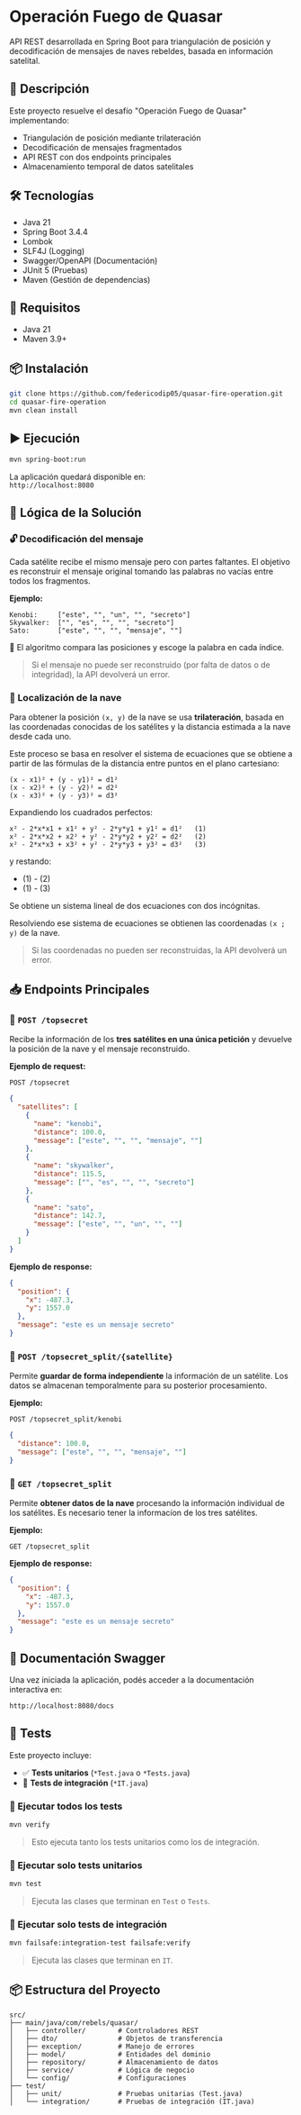 # Operación Fuego de Quasar

API REST desarrollada en Spring Boot para triangulación de posición y decodificación de mensajes de naves rebeldes, basada en información satelital.

## 📌 Descripción

Este proyecto resuelve el desafío "Operación Fuego de Quasar" implementando:

- Triangulación de posición mediante trilateración
- Decodificación de mensajes fragmentados
- API REST con dos endpoints principales
- Almacenamiento temporal de datos satelitales

## 🛠️ Tecnologías

- Java 21
- Spring Boot 3.4.4
- Lombok
- SLF4J (Logging)
- Swagger/OpenAPI (Documentación)
- JUnit 5 (Pruebas)
- Maven (Gestión de dependencias)

## 🔧 Requisitos

- Java 21
- Maven 3.9+

## 📦 Instalación

```bash
git clone https://github.com/federicodip05/quasar-fire-operation.git
cd quasar-fire-operation
mvn clean install
```

## ▶️ Ejecución

```bash
mvn spring-boot:run
```

La aplicación quedará disponible en:\
`http://localhost:8080`

## 🧠 Lógica de la Solución

### 🔓 Decodificación del mensaje

Cada satélite recibe el mismo mensaje pero con partes faltantes. El objetivo es reconstruir el mensaje original tomando las palabras no vacías entre todos los fragmentos.

**Ejemplo:**

```text
Kenobi:     ["este", "", "un", "", "secreto"]
Skywalker:  ["", "es", "", "", "secreto"]
Sato:       ["este", "", "", "mensaje", ""]
```

🔁 El algoritmo compara las posiciones y escoge la palabra en cada índice.

> Si el mensaje no puede ser reconstruido (por falta de datos o de integridad), la API devolverá un error.

### 📍 Localización de la nave

Para obtener la posición `(x, y)` de la nave se usa **trilateración**, basada en las coordenadas conocidas de los satélites y la distancia estimada a la nave desde cada uno.

Este proceso se basa en resolver el sistema de ecuaciones que se obtiene a partir de las fórmulas de la distancia entre puntos en el plano cartesiano:

```
(x - x1)² + (y - y1)² = d1²
(x - x2)² + (y - y2)² = d2²
(x - x3)² + (y - y3)² = d3²
```

Expandiendo los cuadrados perfectos: 
```
x² - 2*x*x1 + x1² + y² - 2*y*y1 + y1² = d1²   (1)
x² - 2*x*x2 + x2² + y² - 2*y*y2 + y2² = d2²   (2)
x² - 2*x*x3 + x3² + y² - 2*y*y3 + y3² = d3²   (3)
```

y restando:

- (1) - (2)
- (1) - (3)

Se obtiene un sistema lineal de dos ecuaciones con dos incógnitas.

Resolviendo ese sistema de ecuaciones se obtienen las coordenadas `(x ; y)` de la nave.

> Si las coordenadas no pueden ser reconstruidas, la API devolverá un error.


## 📥 Endpoints Principales

### 🔹 `POST /topsecret`

Recibe la información de los **tres satélites en una única petición** y devuelve la posición de la nave y el mensaje reconstruido.

**Ejemplo de request:**

```http
POST /topsecret
```

```json
{
  "satellites": [
    {
      "name": "kenobi",
      "distance": 100.0,
      "message": ["este", "", "", "mensaje", ""]
    },
    {
      "name": "skywalker",
      "distance": 115.5,
      "message": ["", "es", "", "", "secreto"]
    },
    {
      "name": "sato",
      "distance": 142.7,
      "message": ["este", "", "un", "", ""]
    }
  ]
}
```

**Ejemplo de response:**

```json
{
  "position": {
    "x": -487.3,
    "y": 1557.0
  },
  "message": "este es un mensaje secreto"
}
```

### 🔹 `POST /topsecret_split/{satellite}`

Permite **guardar de forma independiente** la información de un satélite. Los datos se almacenan temporalmente para su posterior procesamiento.

**Ejemplo:**

```http
POST /topsecret_split/kenobi
```

```json
{
  "distance": 100.0,
  "message": ["este", "", "", "mensaje", ""]
}
```

### 🔹 `GET /topsecret_split`

Permite **obtener datos de la nave** procesando la información individual de los satélites. Es necesario tener la informacíon de los tres satélites.

**Ejemplo:**

```http
GET /topsecret_split
```

**Ejemplo de response:**

```json
{
  "position": {
    "x": -487.3,
    "y": 1557.0
  },
  "message": "este es un mensaje secreto"
}
```


## 📑 Documentación Swagger

Una vez iniciada la aplicación, podés acceder a la documentación interactiva en:

```
http://localhost:8080/docs
```

## 🧪 Tests

Este proyecto incluye:

- ✅ **Tests unitarios** (`*Test.java` o `*Tests.java`)
- 🧪 **Tests de integración** (`*IT.java`)

### 🔹 Ejecutar todos los tests

```bash
mvn verify
```

> Esto ejecuta tanto los tests unitarios como los de integración.

### 🔹 Ejecutar solo tests unitarios

```bash
mvn test
```

> Ejecuta las clases que terminan en `Test` o `Tests`.

### 🔹 Ejecutar solo tests de integración

```bash
mvn failsafe:integration-test failsafe:verify
```

> Ejecuta las clases que terminan en `IT`.

## 📦 Estructura del Proyecto

```
src/
├── main/java/com/rebels/quasar/
│   ├── controller/        # Controladores REST
│   ├── dto/               # Objetos de transferencia
│   ├── exception/         # Manejo de errores
│   ├── model/             # Entidades del dominio
│   ├── repository/        # Almacenamiento de datos
│   ├── service/           # Lógica de negocio
│   └── config/            # Configuraciones
├── test/
│   ├── unit/              # Pruebas unitarias (Test.java)
│   └── integration/       # Pruebas de integración (IT.java)
```




